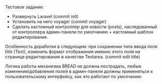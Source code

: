 Тестовое задание:

- Развернуть Laravel (commit init)
- Установить на него voyager (commit voyager)
- Сделать кастомный контроллер для новости (posts), наследованный от контроллера админ-панели 
  по умолчанию + кастомный шаблон редактирования.

Особенность доработки в следующем: при сохранении типа ввода поля title  (Text), 
изменить формат отображения именно этого поля на странице редактирования в качестве Textarea. 
(commit edit title)

Логика работы механизма BREAD не должна пострадать, любые изменения/добавления полей 
в админ-панели должны применяться к пользовательскому интерфейсу, как это работает по умолчанию
